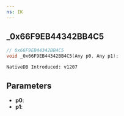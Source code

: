```yaml
---
ns: IK
---
```

## _0x66F9EB44342BB4C5

```c
// 0x66F9EB44342BB4C5
void _0x66F9EB44342BB4C5(Any p0, Any p1);
```

```
NativeDB Introduced: v1207
```

## Parameters
* **p0**:
* **p1**:
